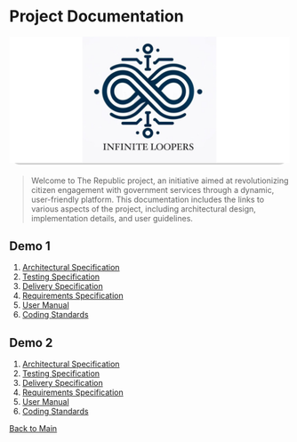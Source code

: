 # Project Documentation

<div style="width: 100%; height: 40%; border-radius:20px; background-color: #d1d1d1; margin: 20px 0;">
    <img src="../documentation/images/InfiniteLoopers_13.jpeg" alt="Documentation" style="width: 100%; height: auto; max-height: 100%;">
</div>

> Welcome to The Republic project, an initiative aimed at revolutionizing citizen engagement with government services through a dynamic, user-friendly platform. This documentation includes the links to various aspects of the project, including architectural design, implementation details, and user guidelines.

## Demo 1


1. [Architectural Specification](./specifications/RequirementsSpecificationVersion1.md)
2. [Testing Specification](./specifications/TestingSpecificationVersion1.md)
3. [Delivery Specification](./specifications/DeliverySpecificationVersion1.md)
4. [Requirements Specification](./specifications/RequirementsSpecificationVersion1.md)
5. [User Manual](./specifications/UserManualVersion1.md)
6. [Coding Standards](./specifications/CodingStandardsVersion1.md)

## Demo 2

1. [Architectural Specification](./specifications/ArchitecturalSpecificationVersion2.md)
2. [Testing Specification](./specifications/TestingSpecificationVersion2.md)
3. [Delivery Specification](./specifications/DeliverySpecificationVersion2.md)
4. [Requirements Specification](./specifications/RequirementsSpecificationVersion2.md)
5. [User Manual](./specifications/UserManualVersion2.md)
6. [Coding Standards](./specifications/CodingStandardsVersion2.md)

[Back to Main](/README.md)
